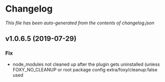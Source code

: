 # Changelog

_This file has been auto-generated from the contents of changelog.json_

## v1.0.6.5 (2019-07-29)

### Fix

* node_modules not cleaned up after the plugin gets uninstalled (unless FOXY_NO_CLEANUP or root package config extra/foxy/cleanup:false used